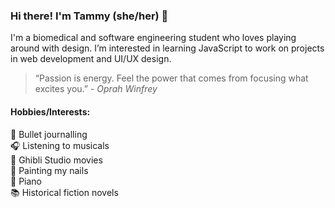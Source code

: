 ### Hi there! I'm Tammy (she/her) 👋

I'm a biomedical and software engineering student who loves playing around with design. I’m interested in learning JavaScript to work on projects in web development and UI/UX design. 

> “Passion is energy. Feel the power that comes 
> from focusing what excites you.” - *Oprah Winfrey*

#### Hobbies/Interests:
🌸 Bullet journalling </br>
🎧 Listening to musicals </br>
🎼 Ghibli Studio movies </br>
💅 Painting my nails </br>
🎹 Piano </br>
📚 Historical fiction novels

<!--
**tammmyz/tammmyz** is a ✨ _special_ ✨ repository because its `README.md` (this file) appears on your GitHub profile.
